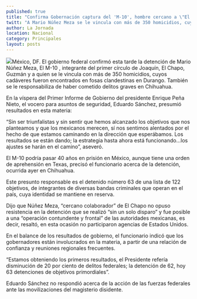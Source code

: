 ```yaml
---
published: true
title: "Confirma Gobernación captura del 'M-10', hombre cercano a \"El Chapo\""
twitt: "A Mario Núñez Meza se le vincula con más de 350 homicidios, cuyos cadáveres se hallaron en fosas en Durango"
author: La Jornada
location: Nacional
category: Principales
layout: posts
---
```


![](http://i.imgur.com/mYPYf15m.jpg)México, DF. El gobierno federal confirmó esta tarde la detención de Mario Núñez Meza, El M-10 , integrante del primer círculo de Joaquín, El Chapo, Guzmán y a quien se le vincula con más de 350 homicidios, cuyos cadáveres fueron encontrados en fosas clandestinas en Durango. También se le responsabiliza de haber cometido delitos graves en Chihuahua.

En la víspera del Primer Informe de Gobierno del presidente Enrique Peña Nieto, el vocero para asuntos de seguridad, Eduardo Sánchez, presumió resultados en esta materia:

“Sin ser triunfalistas y sin sentir que hemos alcanzado los objetivos que nos planteamos y que los mexicanos merecen, sí nos sentimos alentados por el hecho de que estamos caminando en la dirección que esperábamos. Los resultados se están dando; la estrategia hasta ahora está funcionando…los ajustes se harán en el camino”, aseveró.

El M-10 podría pasar 40 años en prisión en México, aunque tiene una orden de aprehensión en Texas, precisó el funcionario acerca de la detención, ocurrida ayer en Chihuahua.

Este presunto responsable es el detenido número 63 de una lista de 122 objetivos, de integrantes de diversas bandas criminales que operan en el país, cuya identidad se mantiene en reserva.

Dijo que Núñez Meza, “cercano colaborador” de El Chapo no opuso resistencia en la detención que se realizó “sin un solo disparo” y fue posible a una “operación contundente y frontal” de las autoridades mexicanas, es decir, resaltó, en esta ocasión no participaron agencias de Estados Unidos.

En el balance de los resultados de gobierno, el funcionario indicó que los gobernadores están involucrados en la materia, a partir de una relación de confianza y reuniones regionales frecuentes.

“Estamos obteniendo los primeros resultados, el Presidente refería disminución de 20 por ciento de delitos federales; la detención de 62, hoy 63 detenciones de objetivos primordiales”.

Eduardo Sánchez no respondió acerca de la acción de las fuerzas federales ante las movilizaciones del magisterio disidente.
